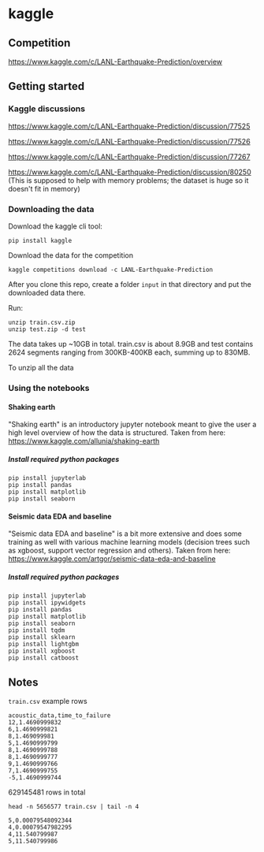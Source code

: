 # kaggle

## Competition

https://www.kaggle.com/c/LANL-Earthquake-Prediction/overview

## Getting started

### Kaggle discussions

https://www.kaggle.com/c/LANL-Earthquake-Prediction/discussion/77525

https://www.kaggle.com/c/LANL-Earthquake-Prediction/discussion/77526

https://www.kaggle.com/c/LANL-Earthquake-Prediction/discussion/77267

https://www.kaggle.com/c/LANL-Earthquake-Prediction/discussion/80250 (This is supposed to help with memory problems; the dataset is huge so it doesn't fit in memory)


### Downloading the data

Download the kaggle cli tool:

`pip install kaggle`

Download the data for the competition

`kaggle competitions download -c LANL-Earthquake-Prediction`

After you clone this repo, create a folder `input` in that directory and put the downloaded data there.

Run:
```
unzip train.csv.zip
unzip test.zip -d test
```

The data takes up ~10GB in total. train.csv is about 8.9GB and test contains 2624 segments ranging from 300KB-400KB each, summing up to 830MB.

To unzip all the data 

### Using the notebooks

#### Shaking earth

"Shaking earth" is an introductory jupyter notebook meant to give the user a high level overview of how the data is structured. Taken from here: https://www.kaggle.com/allunia/shaking-earth

##### Install required python packages

```
pip install jupyterlab
pip install pandas
pip install matplotlib
pip install seaborn
```

#### Seismic data EDA and baseline

"Seismic data EDA and baseline" is a bit more extensive and does some training as well with various machine learning models (decision trees such as xgboost, support vector regression and others). Taken from here: https://www.kaggle.com/artgor/seismic-data-eda-and-baseline

##### Install required python packages

```
pip install jupyterlab
pip install ipywidgets
pip install pandas
pip install matplotlib
pip install seaborn
pip install tqdm
pip install sklearn
pip install lightgbm
pip install xgboost
pip install catboost
```


## Notes

`train.csv` example rows

```
acoustic_data,time_to_failure
12,1.4690999832
6,1.4690999821
8,1.469099981
5,1.4690999799
8,1.4690999788
8,1.4690999777
9,1.4690999766
7,1.4690999755
-5,1.4690999744
```

629145481 rows in total


`head -n 5656577 train.csv | tail -n 4`

```
5,0.00079548092344
4,0.00079547982295
4,11.540799987
5,11.540799986
```
